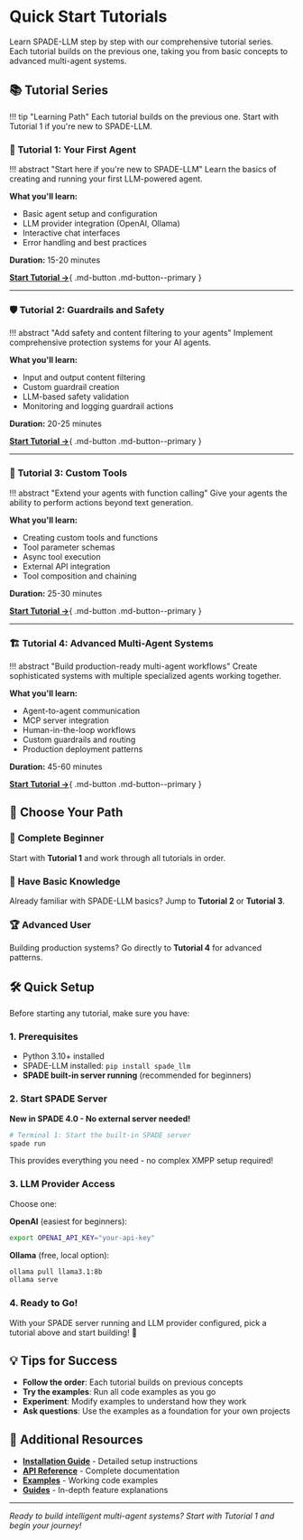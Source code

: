 # Quick Start Tutorials

Learn SPADE-LLM step by step with our comprehensive tutorial series. Each tutorial builds on the previous one, taking you from basic concepts to advanced multi-agent systems.

## 📚 Tutorial Series

!!! tip "Learning Path"
    Each tutorial builds on the previous one. Start with Tutorial 1 if you're new to SPADE-LLM.

### 🚀 Tutorial 1: Your First Agent

!!! abstract "Start here if you're new to SPADE-LLM"
    Learn the basics of creating and running your first LLM-powered agent.

**What you'll learn:**

- Basic agent setup and configuration
- LLM provider integration (OpenAI, Ollama)
- Interactive chat interfaces
- Error handling and best practices

**Duration:** 15-20 minutes

[**Start Tutorial →**](first-agent.md){ .md-button .md-button--primary }

---

### 🛡️ Tutorial 2: Guardrails and Safety

!!! abstract "Add safety and content filtering to your agents"
    Implement comprehensive protection systems for your AI agents.

**What you'll learn:**

- Input and output content filtering
- Custom guardrail creation
- LLM-based safety validation
- Monitoring and logging guardrail actions

**Duration:** 20-25 minutes

[**Start Tutorial →**](guardrails-tutorial.md){ .md-button .md-button--primary }

---

### 🔧 Tutorial 3: Custom Tools

!!! abstract "Extend your agents with function calling"
    Give your agents the ability to perform actions beyond text generation.

**What you'll learn:**

- Creating custom tools and functions
- Tool parameter schemas
- Async tool execution
- External API integration
- Tool composition and chaining

**Duration:** 25-30 minutes

[**Start Tutorial →**](tools-tutorial.md){ .md-button .md-button--primary }

---

### 🏗️ Tutorial 4: Advanced Multi-Agent Systems

!!! abstract "Build production-ready multi-agent workflows"
    Create sophisticated systems with multiple specialized agents working together.

**What you'll learn:**

- Agent-to-agent communication
- MCP server integration
- Human-in-the-loop workflows
- Custom guardrails and routing
- Production deployment patterns

**Duration:** 45-60 minutes

[**Start Tutorial →**](advanced-agent.md){ .md-button .md-button--primary }

## 🎯 Choose Your Path

### 👶 **Complete Beginner**
Start with **Tutorial 1** and work through all tutorials in order.

### 🔧 **Have Basic Knowledge**
Already familiar with SPADE-LLM basics? Jump to **Tutorial 2** or **Tutorial 3**.

### 🏆 **Advanced User**
Building production systems? Go directly to **Tutorial 4** for advanced patterns.

## 🛠️ Quick Setup

Before starting any tutorial, make sure you have:

### 1. Prerequisites
- Python 3.10+ installed
- SPADE-LLM installed: `pip install spade_llm`
- **SPADE built-in server running** (recommended for beginners)

### 2. Start SPADE Server
**New in SPADE 4.0 - No external server needed!**

```bash
# Terminal 1: Start the built-in SPADE server
spade run
```

This provides everything you need - no complex XMPP setup required!

### 3. LLM Provider Access
Choose one:

**OpenAI** (easiest for beginners):
```bash
export OPENAI_API_KEY="your-api-key"
```

**Ollama** (free, local option):
```bash
ollama pull llama3.1:8b
ollama serve
```

### 4. Ready to Go!
With your SPADE server running and LLM provider configured, pick a tutorial above and start building! 🚀

## 💡 Tips for Success

- **Follow the order**: Each tutorial builds on previous concepts
- **Try the examples**: Run all code examples as you go
- **Experiment**: Modify examples to understand how they work
- **Ask questions**: Use the examples as a foundation for your own projects

## 🔗 Additional Resources

- **[Installation Guide](installation.md)** - Detailed setup instructions
- **[API Reference](../reference/)** - Complete documentation
- **[Examples](../reference/examples.md)** - Working code examples
- **[Guides](../guides/)** - In-depth feature explanations

---

*Ready to build intelligent multi-agent systems? Start with Tutorial 1 and begin your journey!*
